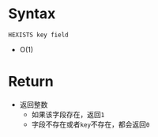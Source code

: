 # Syntax

```shell
HEXISTS key field
```

+ O(1)

# Return

+ 返回整数
	+ 如果该字段存在，返回`1`
	+ 字段不存在或者`key`不存在，都会返回`0`